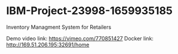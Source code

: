 # IBM-Project-23998-1659935185
Inventory Managment System for Retailers

Demo video link:     https://vimeo.com/770851427
Docker link:         http://169.51.206.195:32691/home
